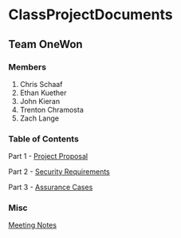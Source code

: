 # ClassProjectDocuments

## Team OneWon

### Members

1. Chris Schaaf
2. Ethan Kuether
3. John Kieran
4. Trenton Chramosta
5. Zach Lange

### Table of Contents

Part 1 - [Project Proposal](./ProjectProposal.md)

Part 2 - [Security Requirements](./SecurityRequirements.md)

Part 3 - [Assurance Cases](./AssuranceCases.md)

### Misc

[Meeting Notes](./MeetingNotes)
